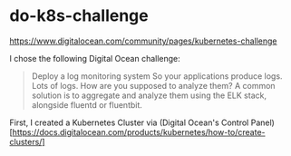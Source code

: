 # do-k8s-challenge

https://www.digitalocean.com/community/pages/kubernetes-challenge

I chose the following Digital Ocean challenge:

> Deploy a log monitoring system
So your applications produce logs. Lots of logs. How are you supposed to analyze them? A common solution is to aggregate and analyze them using the ELK stack, alongside fluentd or fluentbit.

First, I created a Kubernetes Cluster via (Digital Ocean's Control Panel) [https://docs.digitalocean.com/products/kubernetes/how-to/create-clusters/]
